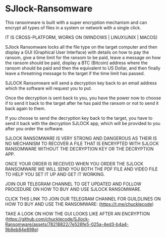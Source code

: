 # SJlock-Ransomware
This ransomware is built with a super encryption mechanism and can encrypt all types of files in a system or network with a single click. 

IT IS CROSS-PLATFORM, WORKS ON (WINDOWS | LINUX\UNIX | MACOS)

SJlock Ransomware locks all the file type on the target computer and then display a GUI (Graphical User Interface) with details on how to pay the ransom, give a time limit for the ransom to be paid, leave a message on how the ransom should be paid, display a BTC (Bitcoin) address where the ransom should be paid and then the equivalent to US Dollar, and then finally leave a threatning message to the target if the time limit has passed.

SJLOCK Ransomware will send a decryption key back to an email address which the software will request you to put. 



Once the decryption is sent back to you, you have the power now to choose if to send it back to the target after he has paid the ransom or not to send it back again to them. 

If you choose to send the decryption key back to the target, you have to send it back with the decryption SJLOCK app, which will be provided to you after you order the software.

SJLOCK RANSOMWARE IS VERY STRONG AND DANGEROUS AS THEIR IS NO MECHANISM TO RECOVER A FILE THAT IS ENCRYPTED WITH SJLOCK RANSOMWARE WITHOUT THE DECRYPTION KEY OR THE DECRYPTION APP. 

ONCE YOUR ORDER IS RECEIVED WHEN YOU ORDER THE SJLOCK RANSOMWARE WE WILL SEND YOU BOTH THE PDF FILE AND VIDEO FILE TO HELP YOU SET IT UP AND GET IT WORKING. 


JOIN OUR TELEGRAM CHANNEL TO GET UPDATED AND FOLLOW PROCEDURE ON HOW TO BUY AND USE SJLOCK RANSOMWARE.


CLICK THIS LINK TO JOIN OUR TELEGRAM CHANNEL FOR GUILDLINES ON HOW TO BUY AND USE THE RANSOMWARE: (https://t.me/chucklecode)


TAKE A LOOK ON HOW THE GUI LOOKS LIKE AFTER AN ENCRYPTION (https://github.com/chucklecode/SJlock-Ransomware/assets/78218822/7e526fe5-025a-4ed3-b4a4-9b8eb84e898e)







